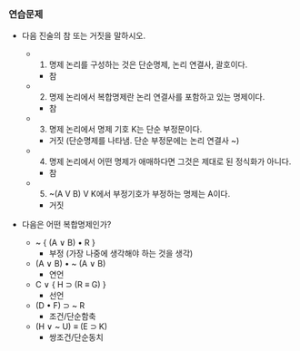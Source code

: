 ### 연습문제

- 다음 진술의 참 또는 거짓을 말하시오.

  - 1. 명제 논리를 구성하는 것은 단순명제, 논리 연결사, 괄호이다.
    - 참
  - 2. 명제 논리에서 복합명제란 논리 연결사를 포함하고 있는 명제이다.
    - 참
  - 3. 명제 논리에서 명제 기호 K는 단순 부정문이다.
    - 거짓 (단순명제를 나타냄. 단순 부정문에는 논리 연결사 ~)
  - 4. 명제 논리에서 어떤 명제가 애매하다면 그것은 제대로 된 정식화가 아니다.
    - 참
  - 5. ~(A V B) V K에서 부정기호가 부정하는 명제는 A이다.
    - 거짓

- 다음은 어떤 복합명제인가?
  - ~ { (A ∨ B) • R }
    - 부정 (가장 나중에 생각해야 하는 것을 생각)
  - (A ∨ B) • ~ (A ∨ B)
    - 연언
  - C ∨ { H ⊃ (R ≡ G) }
    - 선언
  - (D • F) ⊃ ~ R
    - 조건/단순함축
  - (H ∨ ~ U) ≡ (E ⊃ K)
    - 쌍조건/단순동치
